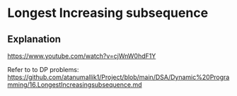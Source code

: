# Longest Increasing subsequence

## Explanation
https://www.youtube.com/watch?v=cjWnW0hdF1Y 
 


Refer to to DP problems: https://github.com/atanumallik1/Project/blob/main/DSA/Dynamic%20Programming/16.LongestIncreasingsubsequence.md 


